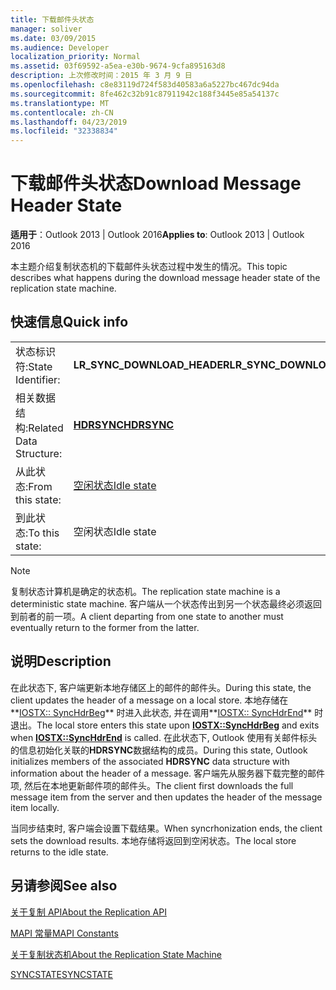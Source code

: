 ```yaml
---
title: 下载邮件头状态
manager: soliver
ms.date: 03/09/2015
ms.audience: Developer
localization_priority: Normal
ms.assetid: 03f69592-a5ea-e30b-9674-9cfa895163d8
description: 上次修改时间：2015 年 3 月 9 日
ms.openlocfilehash: c8e83119d724f583d40583a6a5227bc467dc94da
ms.sourcegitcommit: 8fe462c32b91c87911942c188f3445e85a54137c
ms.translationtype: MT
ms.contentlocale: zh-CN
ms.lasthandoff: 04/23/2019
ms.locfileid: "32338834"
---
```

# <a name="download-message-header-state"></a><span data-ttu-id="d5a2c-103">下载邮件头状态</span><span class="sxs-lookup"><span data-stu-id="d5a2c-103">Download Message Header State</span></span>

  
  
<span data-ttu-id="d5a2c-104">**适用于**：Outlook 2013 | Outlook 2016</span><span class="sxs-lookup"><span data-stu-id="d5a2c-104">**Applies to**: Outlook 2013 | Outlook 2016</span></span> 
  
 <span data-ttu-id="d5a2c-105">本主题介绍复制状态机的下载邮件头状态过程中发生的情况。</span><span class="sxs-lookup"><span data-stu-id="d5a2c-105">This topic describes what happens during the download message header state of the replication state machine.</span></span> 
  
## <a name="quick-info"></a><span data-ttu-id="d5a2c-106">快速信息</span><span class="sxs-lookup"><span data-stu-id="d5a2c-106">Quick info</span></span>

|||
|:-----|:-----|
|<span data-ttu-id="d5a2c-107">状态标识符:</span><span class="sxs-lookup"><span data-stu-id="d5a2c-107">State Identifier:</span></span>  <br/> |<span data-ttu-id="d5a2c-108">**LR_SYNC_DOWNLOAD_HEADER**</span><span class="sxs-lookup"><span data-stu-id="d5a2c-108">**LR_SYNC_DOWNLOAD_HEADER**</span></span> <br/> |
|<span data-ttu-id="d5a2c-109">相关数据结构:</span><span class="sxs-lookup"><span data-stu-id="d5a2c-109">Related Data Structure:</span></span>  <br/> |<span data-ttu-id="d5a2c-110">**[HDRSYNC](hdrsync.md)**</span><span class="sxs-lookup"><span data-stu-id="d5a2c-110">**[HDRSYNC](hdrsync.md)**</span></span> <br/> |
|<span data-ttu-id="d5a2c-111">从此状态:</span><span class="sxs-lookup"><span data-stu-id="d5a2c-111">From this state:</span></span>  <br/> |[<span data-ttu-id="d5a2c-112">空闲状态</span><span class="sxs-lookup"><span data-stu-id="d5a2c-112">Idle state</span></span>](idle-state.md) <br/> |
|<span data-ttu-id="d5a2c-113">到此状态:</span><span class="sxs-lookup"><span data-stu-id="d5a2c-113">To this state:</span></span>  <br/> |<span data-ttu-id="d5a2c-114">空闲状态</span><span class="sxs-lookup"><span data-stu-id="d5a2c-114">Idle state</span></span>  <br/> |
   
> [!NOTE]
> <span data-ttu-id="d5a2c-115">复制状态计算机是确定的状态机。</span><span class="sxs-lookup"><span data-stu-id="d5a2c-115">The replication state machine is a deterministic state machine.</span></span> <span data-ttu-id="d5a2c-116">客户端从一个状态传出到另一个状态最终必须返回到前者的前一项。</span><span class="sxs-lookup"><span data-stu-id="d5a2c-116">A client departing from one state to another must eventually return to the former from the latter.</span></span> 
  
## <a name="description"></a><span data-ttu-id="d5a2c-117">说明</span><span class="sxs-lookup"><span data-stu-id="d5a2c-117">Description</span></span>

<span data-ttu-id="d5a2c-118">在此状态下, 客户端更新本地存储区上的邮件的邮件头。</span><span class="sxs-lookup"><span data-stu-id="d5a2c-118">During this state, the client updates the header of a message on a local store.</span></span> <span data-ttu-id="d5a2c-119">本地存储在**[IOSTX:: SyncHdrBeg](iostx-synchdrbeg.md)** 时进入此状态, 并在调用**[IOSTX:: SyncHdrEnd](iostx-synchdrend.md)** 时退出。</span><span class="sxs-lookup"><span data-stu-id="d5a2c-119">The local store enters this state upon **[IOSTX::SyncHdrBeg](iostx-synchdrbeg.md)** and exits when **[IOSTX::SyncHdrEnd](iostx-synchdrend.md)** is called.</span></span> <span data-ttu-id="d5a2c-120">在此状态下, Outlook 使用有关邮件标头的信息初始化关联的**HDRSYNC**数据结构的成员。</span><span class="sxs-lookup"><span data-stu-id="d5a2c-120">During this state, Outlook initializes members of the associated **HDRSYNC** data structure with information about the header of a message.</span></span> <span data-ttu-id="d5a2c-121">客户端先从服务器下载完整的邮件项, 然后在本地更新邮件项的邮件头。</span><span class="sxs-lookup"><span data-stu-id="d5a2c-121">The client first downloads the full message item from the server and then updates the header of the message item locally.</span></span> 
  
<span data-ttu-id="d5a2c-122">当同步结束时, 客户端会设置下载结果。</span><span class="sxs-lookup"><span data-stu-id="d5a2c-122">When syncrhonization ends, the client sets the download results.</span></span> <span data-ttu-id="d5a2c-123">本地存储将返回到空闲状态。</span><span class="sxs-lookup"><span data-stu-id="d5a2c-123">The local store returns to the idle state.</span></span>
  
## <a name="see-also"></a><span data-ttu-id="d5a2c-124">另请参阅</span><span class="sxs-lookup"><span data-stu-id="d5a2c-124">See also</span></span>



[<span data-ttu-id="d5a2c-125">关于复制 API</span><span class="sxs-lookup"><span data-stu-id="d5a2c-125">About the Replication API</span></span>](about-the-replication-api.md)
  
[<span data-ttu-id="d5a2c-126">MAPI 常量</span><span class="sxs-lookup"><span data-stu-id="d5a2c-126">MAPI Constants</span></span>](mapi-constants.md)
  
[<span data-ttu-id="d5a2c-127">关于复制状态机</span><span class="sxs-lookup"><span data-stu-id="d5a2c-127">About the Replication State Machine</span></span>](about-the-replication-state-machine.md)
  
[<span data-ttu-id="d5a2c-128">SYNCSTATE</span><span class="sxs-lookup"><span data-stu-id="d5a2c-128">SYNCSTATE</span></span>](syncstate.md)

